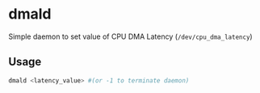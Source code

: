# dmald

Simple daemon to set value of CPU DMA Latency (`/dev/cpu_dma_latency`)

## Usage

```bash
dmald <latency_value> #(or -1 to terminate daemon)
```
